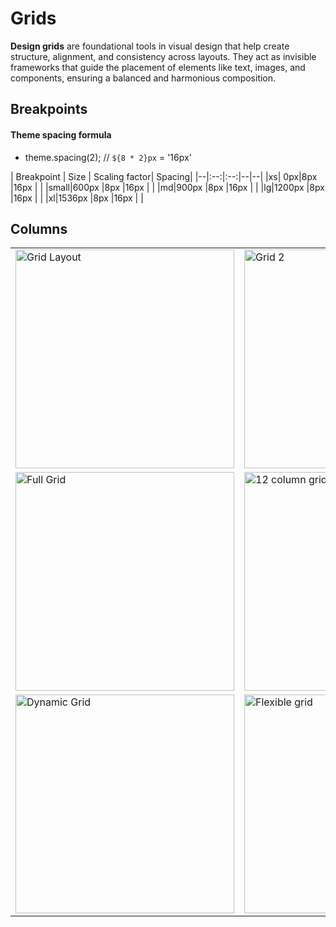 # Grids

**Design grids** are foundational tools in visual design that help create structure, alignment, and consistency across layouts. They act as invisible frameworks that guide the placement of elements like text, images, and components, ensuring a balanced and harmonious composition.

## Breakpoints
#### Theme spacing formula
* theme.spacing(2); // `${8 * 2}px` = '16px'

| Breakpoint | Size | Scaling factor| Spacing|
|--|:--:|:--:|--|--|
|xs| 0px|8px |16px | |
|small|600px |8px |16px | |
|md|900px |8px |16px | |
|lg|1200px |8px |16px | |
|xl|1536px |8px |16px | |

## Columns

| | |
|--|--|
|<img width="350" height="350" alt="Grid Layout" src="https://lh3.googleusercontent.com/SSioIQB8HrXUpCdpZq5SnjkkchtP6slvuazvYoxMZ7q2yUEFvxddslhJck1Xc1oP2DjhGwFGVlG1_Y9XSALfWky97MEhFeD2spazxXYZrPcac_nCcvE=w1064-v0">| <img width= "350" height="350"  alt="Grid 2" src="https://miro.medium.com/max/1400/1*o80jOd34GtHWW7VPW3Y_Ig.png">|
<img width="350" height="350" alt="Full Grid" src="https://visme.co/blog/wp-content/uploads/2018/03/How-Grids-Can-Help-You-Create-Professional-Looking-Designs-Composite-Grids.png">|<img width="350" height="350" alt="12 column grid" src="https://tse1.mm.bing.net/th/id/OIP.84Y5elXrBOWTLC_ftGIRUQHaDx?rs=1&pid=ImgDetMain">|
<img width="350" height="350" alt="Dynamic Grid" src="https://raunakkathuria.github.io/blog/assets/images/responsive/12_column_grid_960px.png">|<img width="350" height="350" alt="Flexible grid" src="https://lh3.googleusercontent.com/uwxkWXpdEpoIPz4dUWTu3Slb17UjbDiIW2soKPiTY7JKDu0l38H1Y4JsMuIVgv7BQrz4C_HyeFQi4EdHfcTDDDMYSG9cmS6sBn-FpQ=w1064-v0">